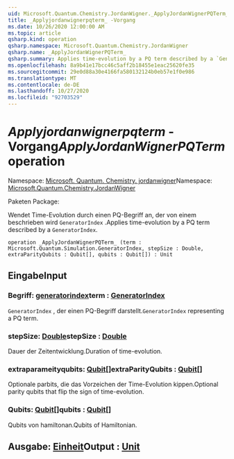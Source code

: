```yaml
---
uid: Microsoft.Quantum.Chemistry.JordanWigner._ApplyJordanWignerPQTerm_
title: _Applyjordanwignerpqterm_ -Vorgang
ms.date: 10/26/2020 12:00:00 AM
ms.topic: article
qsharp.kind: operation
qsharp.namespace: Microsoft.Quantum.Chemistry.JordanWigner
qsharp.name: _ApplyJordanWignerPQTerm_
qsharp.summary: Applies time-evolution by a PQ term described by a `GeneratorIndex`.
ms.openlocfilehash: 8a9b41e17bcc46c5aff2b18455e1eac25620fe35
ms.sourcegitcommit: 29e0d88a30e4166fa580132124b0eb57e1f0e986
ms.translationtype: MT
ms.contentlocale: de-DE
ms.lasthandoff: 10/27/2020
ms.locfileid: "92703529"
---
```

# <a name="_applyjordanwignerpqterm_-operation"></a><span data-ttu-id="ef4e9-102">_Applyjordanwignerpqterm_ -Vorgang</span><span class="sxs-lookup"><span data-stu-id="ef4e9-102">_ApplyJordanWignerPQTerm_ operation</span></span>

<span data-ttu-id="ef4e9-103">Namespace: [Microsoft. Quantum. Chemistry. jordanwigner](xref:Microsoft.Quantum.Chemistry.JordanWigner)</span><span class="sxs-lookup"><span data-stu-id="ef4e9-103">Namespace: [Microsoft.Quantum.Chemistry.JordanWigner](xref:Microsoft.Quantum.Chemistry.JordanWigner)</span></span>

<span data-ttu-id="ef4e9-104">Paketen [](https://nuget.org/packages/)</span><span class="sxs-lookup"><span data-stu-id="ef4e9-104">Package: [](https://nuget.org/packages/)</span></span>


<span data-ttu-id="ef4e9-105">Wendet Time-Evolution durch einen PQ-Begriff an, der von einem beschrieben wird `GeneratorIndex` .</span><span class="sxs-lookup"><span data-stu-id="ef4e9-105">Applies time-evolution by a PQ term described by a `GeneratorIndex`.</span></span>

```qsharp
operation _ApplyJordanWignerPQTerm_ (term : Microsoft.Quantum.Simulation.GeneratorIndex, stepSize : Double, extraParityQubits : Qubit[], qubits : Qubit[]) : Unit
```


## <a name="input"></a><span data-ttu-id="ef4e9-106">Eingabe</span><span class="sxs-lookup"><span data-stu-id="ef4e9-106">Input</span></span>

### <a name="term--generatorindex"></a><span data-ttu-id="ef4e9-107">Begriff: [generatorindex](xref:Microsoft.Quantum.Simulation.GeneratorIndex)</span><span class="sxs-lookup"><span data-stu-id="ef4e9-107">term : [GeneratorIndex](xref:Microsoft.Quantum.Simulation.GeneratorIndex)</span></span>

<span data-ttu-id="ef4e9-108">`GeneratorIndex` , der einen PQ-Begriff darstellt.</span><span class="sxs-lookup"><span data-stu-id="ef4e9-108">`GeneratorIndex` representing a PQ term.</span></span>


### <a name="stepsize--double"></a><span data-ttu-id="ef4e9-109">stepSize: [Double](xref:microsoft.quantum.lang-ref.double)</span><span class="sxs-lookup"><span data-stu-id="ef4e9-109">stepSize : [Double](xref:microsoft.quantum.lang-ref.double)</span></span>

<span data-ttu-id="ef4e9-110">Dauer der Zeitentwicklung.</span><span class="sxs-lookup"><span data-stu-id="ef4e9-110">Duration of time-evolution.</span></span>


### <a name="extraparityqubits--qubit"></a><span data-ttu-id="ef4e9-111">extraparameityqubits: [Qubit](xref:microsoft.quantum.lang-ref.qubit)[]</span><span class="sxs-lookup"><span data-stu-id="ef4e9-111">extraParityQubits : [Qubit](xref:microsoft.quantum.lang-ref.qubit)[]</span></span>

<span data-ttu-id="ef4e9-112">Optionale parbits, die das Vorzeichen der Time-Evolution kippen.</span><span class="sxs-lookup"><span data-stu-id="ef4e9-112">Optional parity qubits that flip the sign of time-evolution.</span></span>


### <a name="qubits--qubit"></a><span data-ttu-id="ef4e9-113">Qubits: [Qubit](xref:microsoft.quantum.lang-ref.qubit)[]</span><span class="sxs-lookup"><span data-stu-id="ef4e9-113">qubits : [Qubit](xref:microsoft.quantum.lang-ref.qubit)[]</span></span>

<span data-ttu-id="ef4e9-114">Qubits von hamiltonan.</span><span class="sxs-lookup"><span data-stu-id="ef4e9-114">Qubits of Hamiltonian.</span></span>



## <a name="output--unit"></a><span data-ttu-id="ef4e9-115">Ausgabe: [Einheit](xref:microsoft.quantum.lang-ref.unit)</span><span class="sxs-lookup"><span data-stu-id="ef4e9-115">Output : [Unit](xref:microsoft.quantum.lang-ref.unit)</span></span>

